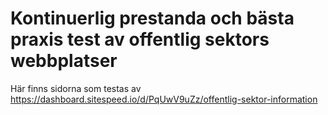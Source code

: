 # Kontinuerlig prestanda och bästa praxis test av offentlig sektors webbplatser
Här finns sidorna som testas av https://dashboard.sitespeed.io/d/PqUwV9uZz/offentlig-sektor-information
